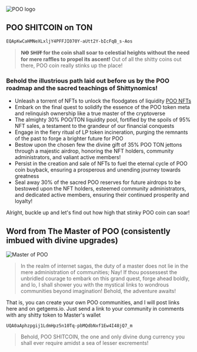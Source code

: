 ![POO logo](https://poomeme.github.io/coin/logo/256.png)

## POO SHITCOIN on TON
```
EQApKwCaHMNeXLxljY4PFFJI070Y-aUtt2Y-bIcFqB_s-Aos
```
> **N̶O̶ S̶H̶I̶T̶ for the coin shall soar to celestial heights without the need for mere raffles to propel its ascent!**
Out of all the shitty coins out there, POO coin really stinks up the place!

### Behold the illustrious path laid out before us by the POO roadmap and the sacred teachings of Shittynomics!
 - Unleash a torrent of NFTs to unlock the floodgates of liquidity [POO NFTs](https://getgems.io/collection/EQAgkh1JcNpbnLSs9GgGLaWW5qKt81oVZbDSte4rPZGNUam5)
 - Embark on the final quest to solidify the essence of the POO token meta and relinquish ownership like a true master of the cryptoverse
 - The almighty 30% POO/TON liquidity pool, fortified by the spoils of 95% NFT sales, a testament to the grandeur of our financial conquests
 - Engage in the fiery ritual of LP token incineration, purging the remnants of the past to forge a brighter future for POO
 - Bestow upon the chosen few the divine gift of 35% POO TON jettons through a majestic airdrop, honoring the NFT holders, community administrators, and valiant active members!
 - Persist in the creation and sale of NFTs to fuel the eternal cycle of POO coin buyback, ensuring a prosperous and unending journey towards greatness
 - Seal away 30% of the sacred POO reserves for future airdrops to be bestowed upon the NFT holders, esteemed community administrators, and dedicated active members, ensuring their continued prosperity and loyalty!


Alright, buckle up and let's find out how high that stinky POO coin can soar!

## Word from The Master of POO (consistently imbued with divine upgrades)
![Master of POO](https://poomeme.github.io/coin/logo/master256.png)
> In the realm of internet sagas, the duty of a master does not lie in the mere administration of communities; Nay! If thou possessest the unbridled courage to embark on this grand quest, forge ahead boldly, and lo, I shall shower you with the mystical links to wondrous communities beyond imagination! Behold, the adventure awaits!

That is, you can create your own POO communities, and I will post links here and on getgems.io. Just send a link to your community in comments with any shitty token to Master's wallet
```
UQA0aAphzpgij1LdmHpz5n10Tq-pbMQdbNxf1Ew4I48jQ7_m
```
> Behold, POO SHITCOIN, the one and only divine dung currency you shall ever require amidst a sea of lesser excrements!

